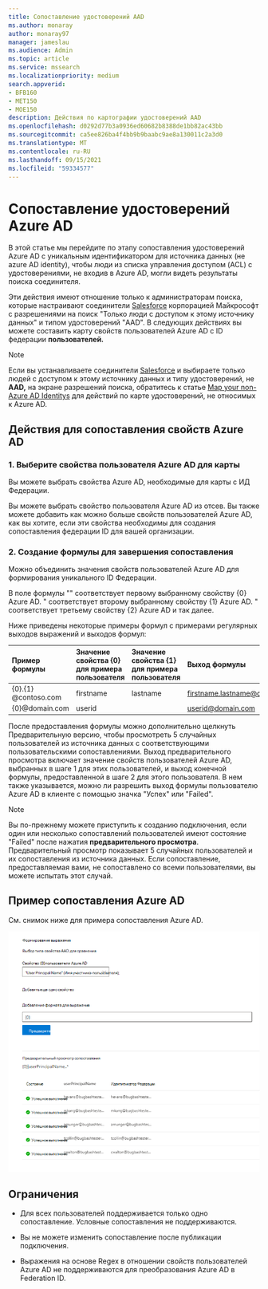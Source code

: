 ```yaml
---
title: Сопоставление удостоверений AAD
ms.author: monaray
author: monaray97
manager: jameslau
ms.audience: Admin
ms.topic: article
ms.service: mssearch
ms.localizationpriority: medium
search.appverid:
- BFB160
- MET150
- MOE150
description: Действия по картографии удостоверений AAD
ms.openlocfilehash: d0292d77b3a0936ed60682b8388de1bb82ac43bb
ms.sourcegitcommit: ca5ee826ba4f4bb9b9baabc9ae8a130011c2a3d0
ms.translationtype: MT
ms.contentlocale: ru-RU
ms.lasthandoff: 09/15/2021
ms.locfileid: "59334577"
---
```

# <a name="map-your-azure-ad-identities"></a>Сопоставление удостоверений Azure AD   

В этой статье мы перейдите по этапу сопоставления удостоверений Azure AD с уникальным идентификатором для источника данных (не azure AD identity), чтобы люди из списка управления доступом (ACL) с удостоверениями, не входив в Azure AD, могли видеть результаты поиска соединителя.

Эти действия имеют отношение только к администраторам поиска, которые настраивают соединители [Salesforce](salesforce-connector.md) корпорацией Майкрософт с разрешениями на поиск "Только люди с доступом к этому источнику данных" и типом удостоверений "AAD". В следующих действиях вы можете составить карту свойств пользователей Azure AD с ID федерации **пользователей.**

>[!NOTE]
>Если вы устанавливаете соединители [Salesforce](salesforce-connector.md) и выбираете только людей с доступом к этому источнику данных и типу удостоверений, не **AAD,** на экране разрешений поиска, обратитесь к статье [Map your non-Azure AD Identitys](map-non-aad.md) для действий по карте удостоверений, не относимых к Azure AD.   

## <a name="steps-for-mapping-your-azure-ad-properties"></a>Действия для сопоставления свойств Azure AD

### <a name="1-select-azure-ad-user-properties-to-map"></a>1. Выберите свойства пользователя Azure AD для карты

Вы можете выбрать свойства Azure AD, необходимые для карты с ИД Федерации.

Вы можете выбрать свойство пользователя Azure AD из отсев. Вы также можете добавить как можно больше свойств пользователей Azure AD, как вы хотите, если эти свойства необходимы для создания сопоставления федерации ID для вашей организации.

### <a name="2-create-formula-to-complete-mapping"></a>2. Создание формулы для завершения сопоставления

Можно объединить значения свойств пользователей Azure AD для формирования уникального ID Федерации.

В поле формулы "" соответствует первому выбранному свойству {0} Azure AD.  " соответствует второму выбранному свойству {1} Azure AD.  " соответствует третьему свойству {2} Azure AD и так далее.   

Ниже приведены некоторые примеры формул с примерами регулярных выходов выражений и выходов формул:

| Пример формулы                  | Значение свойства {0} для примера пользователя                 | Значение свойства {1} для примера пользователя           | Выход формулы                  |
| :------------------- | :------------------- |:---------------|:---------------|
| {0}.{1} @contoso.com  | firstname | lastname |firstname.lastname@contoso.com
| {0}@domain.com                 | userid                 |             |userid@domain.com

После предоставления формулы можно дополнительно  щелкнуть Предварительную версию, чтобы просмотреть 5 случайных пользователей из источника данных с соответствующими пользовательскими сопоставлениями. Выход предварительного просмотра включает значение свойств пользователей Azure AD, выбранных в шаге 1 для этих пользователей, и выход конечной формулы, предоставленной в шаге 2 для этого пользователя. В нем также указывается, можно ли разрешить выход формулы пользователю Azure AD в клиенте с помощью значка "Успех" или "Failed".  

>[!NOTE]
>Вы по-прежнему можете приступить к созданию подключения, если один или несколько сопоставлений пользователей имеют состояние "Failed" после нажатия **предварительного просмотра**. Предварительный просмотр показывает 5 случайных пользователей и их сопоставления из источника данных. Если сопоставление, предоставляемая вами, не сопоставлено со всеми пользователями, вы можете испытать этот случай.

## <a name="sample-azure-ad-mapping"></a>Пример сопоставления Azure AD

См. снимок ниже для примера сопоставления Azure AD.

![Пример снимка заполнения страницы сопоставления Azure AD.](media/aad-mapping.png)

## <a name="limitations"></a>Ограничения  

- Для всех пользователей поддерживается только одно сопоставление. Условные сопоставления не поддерживаются.  

- Вы не можете изменить сопоставление после публикации подключения.  

- Выражения на основе Regex в отношении свойств пользователей Azure AD не поддерживаются для преобразования Azure AD в Federation ID.